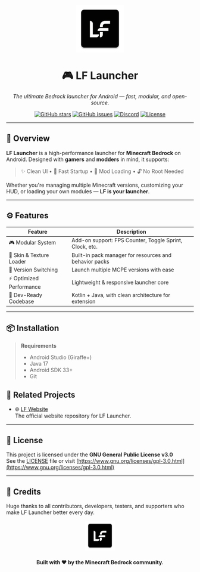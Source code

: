 <p align="center">
  <img src="https://raw.githubusercontent.com/Danchoimod/LF-Launcher/refs/heads/main/app/src/main/res/mipmap-xxxhdpi/ic_launcher.png" width="128" alt="LF Launcher Logo" />
</p>

<h1 align="center">🎮 LF Launcher</h1>
<p align="center"><i>The ultimate Bedrock launcher for Android — fast, modular, and open-source.</i></p>

<p align="center">
  <a href="https://github.com/your-org/LF-Launcher/stargazers"><img src="https://img.shields.io/github/stars/your-org/LF-Launcher?style=for-the-badge&logo=github" alt="GitHub stars"></a>
  <a href="https://github.com/your-org/LF-Launcher/issues"><img src="https://img.shields.io/github/issues/your-org/LF-Launcher?style=for-the-badge&logo=github" alt="GitHub issues"></a>
  <a href="https://discord.gg/yourserver"><img src="https://img.shields.io/discord/yourserverid?label=Join%20Discord&style=for-the-badge&logo=discord&color=5865F2&logoColor=white" alt="Discord"></a>
  <a href="https://www.gnu.org/licenses/gpl-3.0.html"><img src="https://img.shields.io/badge/License-GPLv3-blue?style=for-the-badge&logo=gnu" alt="License"></a>
</p>

---

## 🚀 Overview

**LF Launcher** is a high-performance launcher for **Minecraft Bedrock** on Android. Designed with **gamers** and **modders** in mind, it supports:

> ✨ Clean UI • 🎯 Fast Startup • 🧱 Mod Loading • 🔓 No Root Needed

Whether you're managing multiple Minecraft versions, customizing your HUD, or loading your own modules — **LF is your launcher**.

---

## ⚙️ Features

| Feature                    | Description                                                                |
|----------------------------|----------------------------------------------------------------------------|
| 🎮 Modular System           | Add-on support: FPS Counter, Toggle Sprint, Clock, etc.                   |
| 🎨 Skin & Texture Loader    | Built-in pack manager for resources and behavior packs                    |
| 🌌 Version Switching        | Launch multiple MCPE versions with ease                                   |
| ⚡ Optimized Performance    | Lightweight & responsive launcher core                                    |
| 🧰 Dev-Ready Codebase       | Kotlin + Java, with clean architecture for extension                      |

---

## 📦 Installation

> **Requirements**
> - Android Studio (Giraffe+)
> - Java 17
> - Android SDK 33+
> - Git

## 🔗 Related Projects
- 🌐 [LF Website](https://lflauncher.vercel.app)  
  The official website repository for LF Launcher.

---

## 📄 License

This project is licensed under the **GNU General Public License v3.0**  
See the [LICENSE](LICENSE) file or visit [https://www.gnu.org/licenses/gpl-3.0.html](https://www.gnu.org/licenses/gpl-3.0.html)

---

## 👥 Credits

Huge thanks to all contributors, developers, testers, and supporters who make LF Launcher better every day.

<p align="center">
  <img src="https://raw.githubusercontent.com/Danchoimod/LF-Launcher/refs/heads/main/app/src/main/res/mipmap-xxxhdpi/ic_launcher.png" width="80">
</p>

<h4 align="center">Built with ❤️ by the Minecraft Bedrock community.</h4>


